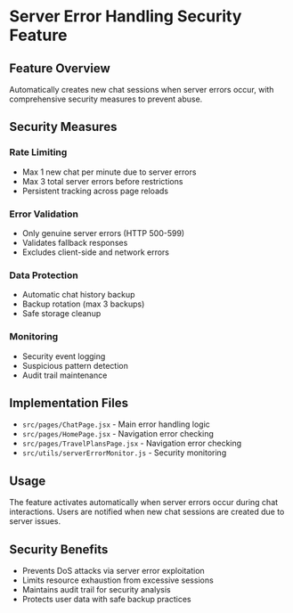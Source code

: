 # Server Error Handling Security Feature

## Feature Overview
Automatically creates new chat sessions when server errors occur, with comprehensive security measures to prevent abuse.

## Security Measures

### Rate Limiting
- Max 1 new chat per minute due to server errors
- Max 3 total server errors before restrictions
- Persistent tracking across page reloads

### Error Validation
- Only genuine server errors (HTTP 500-599)
- Validates fallback responses
- Excludes client-side and network errors

### Data Protection
- Automatic chat history backup
- Backup rotation (max 3 backups)
- Safe storage cleanup

### Monitoring
- Security event logging
- Suspicious pattern detection
- Audit trail maintenance

## Implementation Files
- `src/pages/ChatPage.jsx` - Main error handling logic
- `src/pages/HomePage.jsx` - Navigation error checking
- `src/pages/TravelPlansPage.jsx` - Navigation error checking
- `src/utils/serverErrorMonitor.js` - Security monitoring

## Usage
The feature activates automatically when server errors occur during chat interactions. Users are notified when new chat sessions are created due to server issues.

## Security Benefits
- Prevents DoS attacks via server error exploitation
- Limits resource exhaustion from excessive sessions
- Maintains audit trail for security analysis
- Protects user data with safe backup practices 